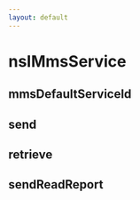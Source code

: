 ```yaml
---
layout: default
---
```


# nsIMmsService #

## mmsDefaultServiceId ##

## send ##

## retrieve ##

## sendReadReport ##
